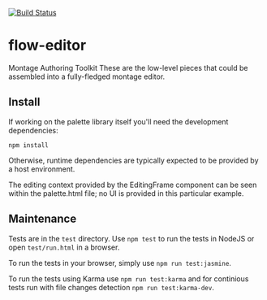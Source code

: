 [![Build Status](https://travis-ci.org/montagestudio/flow-editor.svg?branch=master)](http://travis-ci.org/montagestudio/flow-editor)

# flow-editor

Montage Authoring Toolkit
These are the low-level pieces that could be assembled into a fully-fledged
montage editor.

## Install

If working on the palette library itself you'll need the development
dependencies:

    npm install

Otherwise, runtime dependencies are typically expected to be provided by a
host environment.

The editing context provided by the EditingFrame component can be seen within
the palette.html file; no UI is provided in this particular example.

## Maintenance

Tests are in the `test` directory. Use `npm test` to run the tests in
NodeJS or open `test/run.html` in a browser. 

To run the tests in your browser, simply use `npm run test:jasmine`.

To run the tests using Karma use `npm run test:karma` and for continious tests run with file changes detection `npm run test:karma-dev`.